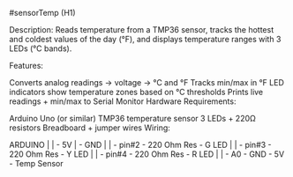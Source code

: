#sensorTemp (H1)

Description:
Reads temperature from a TMP36 sensor, tracks the hottest and coldest values of the day (°F), and displays temperature ranges with 3 LEDs (°C bands).

Features:

Converts analog readings → voltage → °C and °F
Tracks min/max in °F
LED indicators show temperature zones based on °C thresholds
Prints live readings + min/max to Serial Monitor
Hardware Requirements:

Arduino Uno (or similar)
TMP36 temperature sensor
3 LEDs + 220Ω resistors
Breadboard + jumper wires
Wiring:

ARDUINO | | - 5V | - GND | | - pin#2 - 220 Ohm Res - G LED | | - pin#3 - 220 Ohm Res - Y LED | | - pin#4 - 220 Ohm Res - R LED | | - A0 - GND - 5V - Temp Sensor
